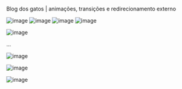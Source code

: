 Blog dos gatos | animações, transições e redirecionamento externo

![image](https://github.com/user-attachments/assets/3479a87e-9a41-4a89-bc35-abd8a2bc3f37)
![image](https://github.com/user-attachments/assets/57753bb4-4ad5-4ad8-a441-a238368dda77)
![image](https://github.com/user-attachments/assets/fd436739-7259-4fee-8d58-df5c8741420c)
![image](https://github.com/user-attachments/assets/27acf2a7-2943-492a-9c83-85f3214802c5)

![image](https://github.com/user-attachments/assets/74549382-8615-41d6-b114-9b03445b7c60)

...

![image](https://github.com/user-attachments/assets/ce70d8ba-abe7-4099-9590-2099f83f6f6a)

![image](https://github.com/user-attachments/assets/a814e648-f2f0-4bbf-ab90-7bf6fb2ac2bc)

![image](https://github.com/user-attachments/assets/298a3bfc-53d1-4082-b9a8-3bb71bf67b75)
